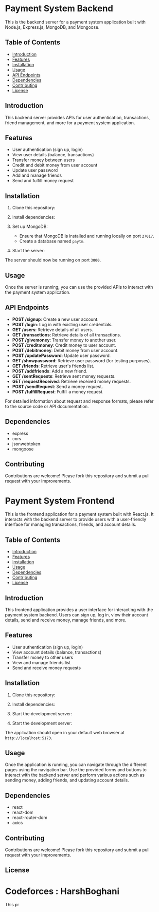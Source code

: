 # Payment System Backend

This is the backend server for a payment system application built with Node.js, Express.js, MongoDB, and Mongoose.

## Table of Contents

- [Introduction](#introduction)
- [Features](#features)
- [Installation](#installation)
- [Usage](#usage)
- [API Endpoints](#api-endpoints)
- [Dependencies](#dependencies)
- [Contributing](#contributing)
- [License](#license)

## Introduction

This backend server provides APIs for user authentication, transactions, friend management, and more for a payment system application.

## Features

- User authentication (sign up, login)
- View user details (balance, transactions)
- Transfer money between users
- Credit and debit money from user account
- Update user password
- Add and manage friends
- Send and fulfill money request

## Installation

1. Clone this repository:


2. Install dependencies:


3. Set up MongoDB:

   - Ensure that MongoDB is installed and running locally on port `27017`.
   - Create a database named `paytm`.

4. Start the server:


The server should now be running on port `3000`.

## Usage

Once the server is running, you can use the provided APIs to interact with the payment system application.

## API Endpoints

- **POST /signup**: Create a new user account.
- **POST /login**: Log in with existing user credentials.
- **GET /users**: Retrieve details of all users.
- **GET /transactions**: Retrieve details of all transactions.
- **POST /givemoney**: Transfer money to another user.
- **POST /creditmoney**: Credit money to user account.
- **POST /debitmoney**: Debit money from user account.
- **POST /updatePassword**: Update user password.
- **GET /showpassword**: Retrieve user password (for testing purposes).
- **GET /friends**: Retrieve user's friends list.
- **POST /addfriends**: Add a new friend.
- **GET /sentRequests**: Retrieve sent money requests.
- **GET /requestReceived**: Retrieve received money requests.
- **POST /sendRequest**: Send a money request.
- **POST /fulfillRequest**: Fulfill a money request.

For detailed information about request and response formats, please refer to the source code or API documentation.

## Dependencies

- express
- cors
- jsonwebtoken
- mongoose

## Contributing

Contributions are welcome! Please fork this repository and submit a pull request with your improvements.

# Payment System Frontend

This is the frontend application for a payment system built with React.js. It interacts with the backend server to provide users with a user-friendly interface for managing transactions, friends, and account details.

## Table of Contents

- [Introduction](#introduction)
- [Features](#features)
- [Installation](#installation)
- [Usage](#usage)
- [Dependencies](#dependencies)
- [Contributing](#contributing)
- [License](#license)

## Introduction

This frontend application provides a user interface for interacting with the payment system backend. Users can sign up, log in, view their account details, send and receive money, manage friends, and more.

## Features

- User authentication (sign up, login)
- View account details (balance, transactions)
- Transfer money to other users
- View and manage friends list
- Send and receive money requests

## Installation

1. Clone this repository:


2. Install dependencies:


3. Start the development server:


3. Start the development server:

The application should open in your default web browser at `http://localhost:5173`.

## Usage

Once the application is running, you can navigate through the different pages using the navigation bar. Use the provided forms and buttons to interact with the backend server and perform various actions such as sending money, adding friends, and updating account details.

## Dependencies

- react
- react-dom
- react-router-dom
- axios

## Contributing

Contributions are welcome! Please fork this repository and submit a pull request with your improvements.

## License
# Codeforces : HarshBoghani
This pr
